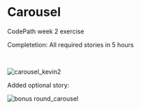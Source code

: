 # Carousel
CodePath week 2 exercise

Completetion: All required stories in 5 hours

<br>

![carousel_kevin2](https://cloud.githubusercontent.com/assets/6571805/6201288/e2e2b02c-b454-11e4-9991-6e833220de35.gif)

Added optional story:
<br>

![bonus round_carousel](https://cloud.githubusercontent.com/assets/6571805/6206511/96db714a-b540-11e4-9a52-b1639bee83cd.gif)
